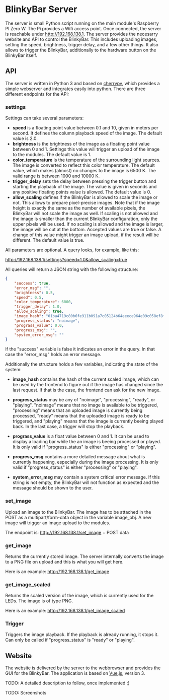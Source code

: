# BlinkyBar Server

The server is small Python script running on the main module's Raspberry PI Zero W. The Pi provides a Wifi access point. Once connected, the server is reachable under http://192.168.138.1. The server provides the necesarry website and API to control the BlinkyBar. This includes uploading images, setting the speed, brightness, trigger delay, and a few other things. It also allows to trigger the BlinkyBar, additionally to the hardware button on the BlinkyBar itself.

## API

The server is written in Python 3 and based on [cherrypy](cherrypy.org), which provides a simple webserver and integrates easily into python. There are three different endpoints for the API:

### settings

Settings can take several parameters:

-   **speed** is a floating point value between 0.1 and 10, given in meters per second. It defines the column playback speed of the image. The default value is 2.0.
-   **brightness** is the brightness of the image as a floating point value between 0 and 1. Settings this value will trigger an upload of the image to the modules. The default value is 1.
-   **color_temperature** is the temperature of the surrounding light sources. The image is converted to reflect this color temperature. The default value, which makes (almost) no changes to the image is 6500 K. The valid range is between 1000 and 10000 K.
-   **trigger_delay** sets the delay between pressing the trigger button and starting the playback of the image. The value is given in seconds and any positive floating points value is allowed. The default value is 0.
-   **allow_scaling** defines if the BlinkyBar is allowed to scale the image or not. This allows to prepare pixel-precise images. Note that if the image height is exactly the same as the number of available pixels, the BlinkyBar will not scale the image as well. If scaling is not allowed and the image is smaller than the current BlinkyBar configuration, only the upper pixels will be used. If no scaling is allowed and the image is larger, the image will be cut at the bottom. Accepted values are true or false. A change of this value might trigger an image upload, if the result will be different. The default value is true.

All parameters are optional. A query looks, for example, like this:

http://192.168.138.1/settings?speed=1.0&allow_scaling=true

All queries will return a JSON string with the following structure:

```json
{
    "success": true,
    "error_msg": "",
    "brightness": 0.5,
    "speed": 0.5,
    "color_temperature": 6000,
    "trigger_delay": 1.0,
    "allow_scaling": true,
    "image_hash": "01ba4719c80b6fe911b091a7c05124b64eeece964e09c058ef8f9805daca546b",
    "progress_status": "noimage",
    "prograss_value": 0.0,
    "progress_msg": "",
    "system_error_msg": ""
}
```

If the "success" variable is false it indicates an error in the query. In that case the "error_msg" holds an error message.

Additionally the structure holds a few variables, indicating the state of the system:

-   **image_hash** contains the hash of the current scaled image, which can be used by the frontend to figure out if the image has changed since the last request. If that is the case, the frontend can ask for the new image.

-   **progress_status** may be any of "noimage", "processing", "ready", or "playing". "noimage" means that no image is available to be triggered, "processing" means that an uploaded image is currently being processed, "ready" means that the uploaded image is ready to be triggered, and "playing" means that the image is currently beeing played back. In the last case, a trigger will stop the playback.

-   **prograss_value** is a float value between 0 and 1. It can be used to display a loading bar while the an image is beeing processed or played. It is only valid if "progress_status" is either "processing" or "playing".

-   **progress_msg** contains a more detailed message about what is currently happening, especially during the image processing. It is only valid if "progress_status" is either "processing" or "playing".

-   **system_error_msg** may contain a system critical error message. If this string is not empty, the BlinkyBar will not function as expected and the message should be shown to the user.

### set_image

Upload an image to the BlinkyBar. The image has to be attached in the POST as a multipart/form-data object in the variable image_obj. A new image will trigger an image upload to the modules.

The endpoint is: http://192.168.138.1/set_image + POST data

### get_image

Returns the currently stored image. The server internally converts the image to a PNG file on upload and this is what you will get here.

Here is an example: http://192.168.138.1/get_image

### get_image_scaled

Returns the scaled version of the image, which is currently used for the LEDs. The image is of type PNG.

Here is an example: http://192.168.138.1/get_image_scaled

### Trigger

Triggers the image playback. If the playback is already running, it stops it. Can only be called if "progress_status" is "ready" or "playing".

## Website

The website is delivered by the server to the webbrowser and provides the GUI for the BlinkyBar. The application is based on [Vue.js](https://vuejs.org/), version 3.

TODO: A detailed description to follow, once implemented ;)

TODO: Screenshots
